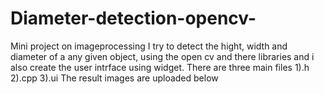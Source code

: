 # Diameter-detection-opencv-
Mini project on imageprocessing
I try to detect the hight, width and diameter of a any given object,
using the open cv and there libraries and i also create the user intrface using widget.
There are three main files 1).h 2).cpp 3).ui
The result images are uploaded below 
